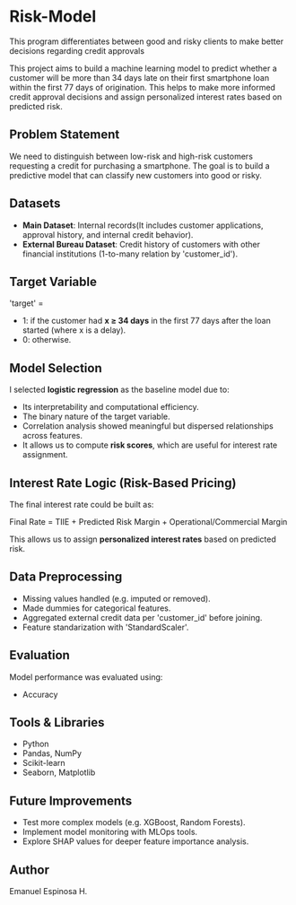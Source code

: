 # Risk-Model
This program differentiates between good and risky clients to make better decisions regarding credit approvals

This project aims to build a machine learning model to predict whether a customer will be more than 34 days late on their first smartphone loan within the first 77 days of origination. This helps to make more informed credit approval decisions and assign personalized interest rates based on predicted risk.

## Problem Statement

We need to distinguish between low-risk and high-risk customers requesting a credit for purchasing a smartphone. The goal is to build a predictive model that can classify new customers into good or risky.

## Datasets

- **Main Dataset**: Internal records(It includes customer applications, approval history, and internal credit behavior).
- **External Bureau Dataset**: Credit history of customers with other financial institutions (1-to-many relation by 'customer_id').

## Target Variable

'target' =  
- 1: if the customer had **x ≥ 34 days** in the first 77 days after the loan started (where x is a delay).  
- 0: otherwise.

## Model Selection

I selected **logistic regression** as the baseline model due to:
- Its interpretability and computational efficiency.
- The binary nature of the target variable.
- Correlation analysis showed meaningful but dispersed relationships across features.
- It allows us to compute **risk scores**, which are useful for interest rate assignment.

## Interest Rate Logic (Risk-Based Pricing)

The final interest rate could be built as:

Final Rate = TIIE + Predicted Risk Margin + Operational/Commercial Margin

This allows us to assign **personalized interest rates** based on predicted risk.

## Data Preprocessing

- Missing values handled (e.g. imputed or removed).
- Made dummies for categorical features.
- Aggregated external credit data per 'customer_id' before joining.
- Feature standarization with 'StandardScaler'.

## Evaluation

Model performance was evaluated using:
- Accuracy

## Tools & Libraries

- Python
- Pandas, NumPy
- Scikit-learn
- Seaborn, Matplotlib
  

## Future Improvements

- Test more complex models (e.g. XGBoost, Random Forests).
- Implement model monitoring with MLOps tools.
- Explore SHAP values for deeper feature importance analysis.

## Author

Emanuel Espinosa H.
